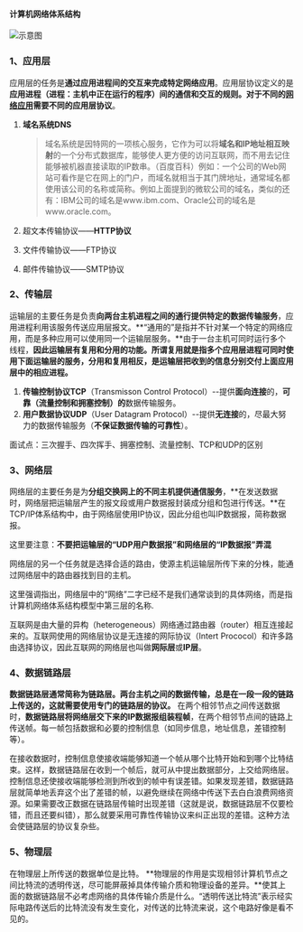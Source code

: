 #### 计算机网络体系结构





![示意图](https://p1-jj.byteimg.com/tos-cn-i-t2oaga2asx/gold-user-assets/2018/4/19/162db5e913e9edfe~tplv-t2oaga2asx-watermark.awebp)

### 1、应用层

应用层的任务是**通过应用进程间的交互来完成特定网络应用**。应用层协议定义的是**应用进程（进程：主机中正在运行的程序）间的通信和交互的规则。**对于**不同的<u>网络应用</u>需要不同的应用层协议**。

1. **域名系统DNS**

   > 域名系统是因特网的一项核心服务，它作为可以将**域名和IP地址相互映射**的一个分布式数据库，能够使人更方便的访问互联网，而不用去记住能够被机器直接读取的IP数串。（百度百科）例如：一个公司的Web网站可看作是它在网上的门户，而域名就相当于其门牌地址，通常域名都使用该公司的名称或简称。例如上面提到的微软公司的域名，类似的还有：IBM公司的域名是www.ibm.com、Oracle公司的域名是www.oracle.com。

2. 超文本传输协议——**HTTP协议**

3. 文件传输协议——FTP协议

4. 邮件传输协议——SMTP协议



### 2、传输层

运输层的主要任务是负责**向两台主机进程之间的通行提供特定的数据传输服务**，应用进程利用该服务传送应用层报文。**“通用的”是指并不针对某一个特定的网络应用，而是多种应用可以使用同一个运输层服务。**由于一台主机可同时运行多个线程，**因此运输层有复用和分用的功能。所谓复用就是指多个应用层进程可同时使用下面运输层的服务，分用和复用相反，是运输层把收到的信息分别交付上面应用层中的相应进程。**



1. **传输控制协议TCP**（Transmisson Control Protocol）--提供**面向连接**的，**可靠（流量控制和拥塞控制）的**数据传输服务。
2. **用户数据协议UDP**（User Datagram Protocol）--提供**无连接**的，尽最大努力的数据传输服务（**不保证数据传输的可靠性**）。



面试点：三次握手、四次挥手、拥塞控制、流量控制、TCP和UDP的区别



### 3、网络层

网络层的主要任务是为**分组交换网上的不同主机提供通信服务**，**在发送数据时，网络层把运输层产生的报文段或用户数据报封装成分组和包进行传送。**在TCP/IP体系结构中，由于网络层使用IP协议，因此分组也叫IP数据报，简称数据报。

这里要注意：**不要把运输层的“UDP用户数据报”和网络层的“IP数据报”弄混**

网络层的另一个任务就是选择合适的路由，使源主机运输层所传下来的分株，能通过网络层中的路由器找到目的主机。

这里强调指出，网络层中的“网络”二字已经不是我们通常谈到的具体网络，而是指计算机网络体系结构模型中第三层的名称.

互联网是由大量的异构（heterogeneous）网络通过路由器（router）相互连接起来的。互联网使用的网络层协议是无连接的网际协议（Intert Prococol）和许多路由选择协议，因此互联网的网络层也叫做**网际层**或**IP层**。



### 4、数据链路层

**数据链路层通常简称为链路层。两台主机之间的数据传输，总是在一段一段的链路上传送的，这就需要使用专门的链路层的协议。** 在两个相邻节点之间传送数据时，**数据链路层将网络层交下来的IP数据报组装程帧**，在两个相邻节点间的链路上传送帧。每一帧包括数据和必要的控制信息（如同步信息，地址信息，差错控制等）。

在接收数据时，控制信息使接收端能够知道一个帧从哪个比特开始和到哪个比特结束。这样，数据链路层在收到一个帧后，就可从中提出数据部分，上交给网络层。 控制信息还使接收端能够检测到所收到的帧中有误差错。如果发现差错，数据链路层就简单地丢弃这个出了差错的帧，以避免继续在网络中传送下去白白浪费网络资源。如果需要改正数据在链路层传输时出现差错（这就是说，数据链路层不仅要检错，而且还要纠错），那么就要采用可靠性传输协议来纠正出现的差错。这种方法会使链路层的协议复杂些。



### 5、物理层

在物理层上所传送的数据单位是比特。 **物理层的作用是实现相邻计算机节点之间比特流的透明传送，尽可能屏蔽掉具体传输介质和物理设备的差异。**使其上面的数据链路层不必考虑网络的具体传输介质是什么。“透明传送比特流”表示经实际电路传送后的比特流没有发生变化，对传送的比特流来说，这个电路好像是看不见的。

